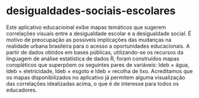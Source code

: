 # desigualdades-sociais-escolares
Este aplicativo educacioinal exibe mapas temáticos que sugerem correlações visuais entre a desigualdade escolar e a desigualdade social.
É motivo de preocupação as possíveis implicações das mudanças na realidade urbana brasileira para o acesso a oportunidades educacionais. A partir de dados obtidos em bases públicas, utilizando-se os recursos da linguagem de análise estatística de dados R, foram construídos mapas coropléticos que superpõem os seguintes pares de variáveis: Ideb × água, Ideb × eletricidade, Ideb × esgoto e Ideb × recolha de lixo. Acreditamos que os mapas disponibilizados no aplicativo já permitem alguma visualização das correlações idealizadas acima, o que é de interesse para todos os educadores.
